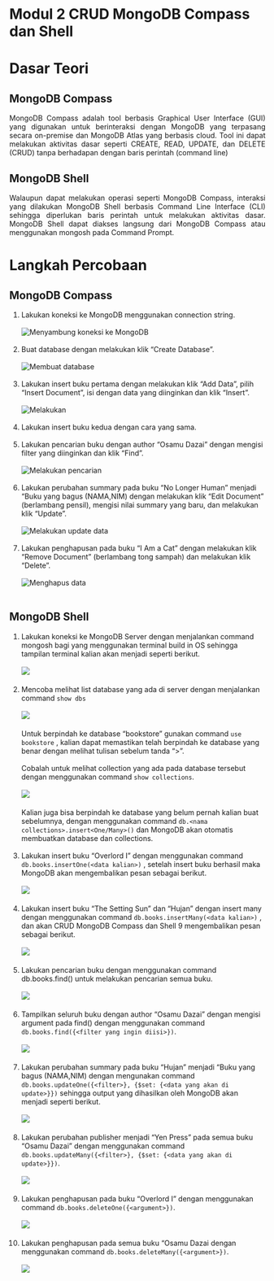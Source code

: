 # Modul 2 CRUD MongoDB Compass dan Shell
# Dasar Teori
## MongoDB Compass
<p align="justify">MongoDB Compass adalah tool berbasis Graphical User Interface (GUI) yang digunakan untuk berinteraksi dengan MongoDB yang terpasang secara on-premise dan MongoDB Atlas yang berbasis cloud. Tool ini dapat melakukan aktivitas dasar seperti CREATE, READ, UPDATE, dan DELETE (CRUD) tanpa berhadapan dengan baris perintah (command line)</p>

## MongoDB Shell
<p align="justify">Walaupun dapat melakukan operasi seperti MongoDB Compass, interaksi yang dilakukan MongoDB Shell berbasis Command Line Interface (CLI) sehingga diperlukan baris perintah untuk melakukan aktivitas dasar. MongoDB Shell dapat diakses langsung dari MongoDB Compass atau menggunakan mongosh pada Command Prompt.</p>

# Langkah Percobaan
## MongoDB Compass
1. Lakukan koneksi ke MongoDB menggunakan connection string. <br><br>
![Menyambung koneksi ke MongoDB](../Screenshot_2/1.jpeg) <br><br>
2. Buat database dengan melakukan klik “Create Database”. <br><br>
![Membuat database](../Screenshot_2/2.jpeg) <br><br>
3. Lakukan insert buku pertama dengan melakukan klik “Add Data”, pilih “Insert Document”, isi dengan data yang diinginkan dan klik “Insert”. <br><br>
![Melakukan](../Screenshot_2/3.jpeg) <br><br>
4. Lakukan insert buku kedua dengan cara yang sama. <br><br>
5. Lakukan pencarian buku dengan author “Osamu Dazai” dengan mengisi filter yang diinginkan dan klik “Find”. <br><br>
![Melakukan pencarian](../Screenshot_2/5.jpeg) <br><br>
6. Lakukan perubahan summary pada buku “No Longer Human” menjadi “Buku yang bagus (NAMA,NIM) dengan melakukan klik “Edit Document” (berlambang pensil), mengisi nilai summary yang baru, dan melakukan klik “Update”. <br><br>
![Melakukan update data](../Screenshot_2/6.jpeg) <br><br>
7. Lakukan penghapusan pada buku “I Am a Cat” dengan melakukan klik “Remove Document” (berlambang tong sampah) dan melakukan klik “Delete”. <br><br>
![Menghapus data ](../Screenshot_2/7.jpeg) <br><br>

## MongoDB Shell
1. Lakukan koneksi ke MongoDB Server dengan menjalankan command mongosh bagi yang menggunakan terminal build in OS sehingga tampilan terminal kalian akan menjadi seperti berikut. <br><br>
![](../Screenshot_2/8.jpeg) <br><br>
2. Mencoba melihat list database yang ada di server dengan menjalankan command ```show dbs``` <br><br>
![](../Screenshot_2/9.jpeg) <br><br>
   Untuk berpindah ke database “bookstore” gunakan command ```use bookstore``` , kalian dapat memastikan telah berpindah ke database yang benar dengan melihat tulisan sebelum tanda “>”. <br><br>
   Cobalah untuk melihat collection yang ada pada database tersebut dengan menggunakan command ```show collections```. <br><br>
   ![](../Screenshot_2/10.jpeg) <br><br>
   Kalian juga bisa berpindah ke database yang belum pernah kalian buat sebelumnya, dengan menggunakan command ```db.<nama 
collections>.insert<One/Many>()``` dan MongoDB akan otomatis membuatkan database dan collections.<br><br>
3. Lakukan insert buku “Overlord I” dengan menggunakan command ```db.books.insertOne(<data kalian>)``` , setelah insert buku berhasil maka MongoDB akan mengembalikan pesan sebagai berikut. <br><br>
![](../Screenshot_2/11.jpeg) <br><br>
4. Lakukan insert buku “The Setting Sun” dan “Hujan” dengan insert many dengan menggunakan command ```db.books.insertMany(<data kalian>)``` , dan akan CRUD MongoDB Compass dan Shell 9 mengembalikan pesan sebagai berikut.<br><br>
![](../Screenshot_2/12.jpeg) <br><br>
5. Lakukan pencarian buku dengan menggunakan command db.books.find() untuk melakukan pencarian semua buku.<br><br>
![](../Screenshot_2/13.jpeg) <br><br>
6. Tampilkan seluruh buku dengan author “Osamu Dazai” dengan mengisi argument pada find() dengan menggunakan command ```db.books.find({<filter yang ingin diisi>})```.<br><br>
![](../Screenshot_2/14.jpeg) <br><br>
7. Lakukan perubahan summary pada buku “Hujan” menjadi “Buku yang bagus (NAMA,NIM) dengan mengunakan command ```db.books.updateOne({<filter>}, {$set: {<data yang akan di update>}})``` sehingga output yang dihasilkan oleh MongoDB akan menjadi seperti berikut.<br><br>
![](../Screenshot_2/15.jpeg) <br><br>
8. Lakukan perubahan publisher menjadi “Yen Press” pada semua buku “Osamu Dazai” dengan menggunakan command ```db.books.updateMany({<filter>}, {$set: {<data yang akan di update>}})```.<br><br>
![](../Screenshot_2/16.jpeg) <br><br>
9. Lakukan penghapusan pada buku “Overlord I” dengan menggunakan command ```db.books.deleteOne({<argument>})```.<br><br>
![](../Screenshot_2/17.jpeg) <br><br>
10. Lakukan penghapusan pada semua buku “Osamu Dazai dengan menggunakan command ```db.books.deleteMany({<argument>})```.<br><br>
![](../Screenshot_2/18.jpeg) <br><br>
